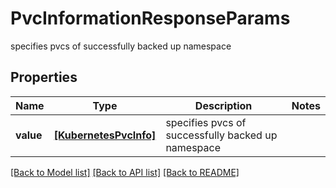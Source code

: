 # PvcInformationResponseParams

specifies pvcs of successfully backed up namespace

## Properties
Name | Type | Description | Notes
------------ | ------------- | ------------- | -------------
**value** | [**[KubernetesPvcInfo]**](KubernetesPvcInfo.md) | specifies pvcs of successfully backed up namespace | 

[[Back to Model list]](../README.md#documentation-for-models) [[Back to API list]](../README.md#documentation-for-api-endpoints) [[Back to README]](../README.md)


